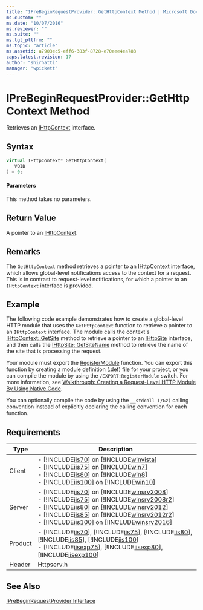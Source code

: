 ```yaml
---
title: "IPreBeginRequestProvider::GetHttpContext Method | Microsoft Docs"
ms.custom: ""
ms.date: "10/07/2016"
ms.reviewer: ""
ms.suite: ""
ms.tgt_pltfrm: ""
ms.topic: "article"
ms.assetid: a7903ec5-eff6-383f-8728-e70eee4ea783
caps.latest.revision: 17
author: "shirhatti"
manager: "wpickett"
---
```

# IPreBeginRequestProvider::GetHttpContext Method
Retrieves an [IHttpContext](../../../webdevelopment-reference\native-code-api\webdev-native-api-reference/ihttpcontext-interface.md) interface.  
  
## Syntax  
  
```cpp  
virtual IHttpContext* GetHttpContext(  
   VOID  
) = 0;  
```  
  
#### Parameters  
 This method takes no parameters.  
  
## Return Value  
 A pointer to an [IHttpContext](../../../webdevelopment-reference\native-code-api\webdev-native-api-reference/ihttpcontext-interface.md).  
  
## Remarks  
 The `GetHttpContext` method retrieves a pointer to an [IHttpContext](../../../webdevelopment-reference\native-code-api\webdev-native-api-reference/ihttpcontext-interface.md) interface, which allows global-level notifications access to the context for a request. This is in contrast to request-level notifications, for which a pointer to an `IHttpContext` interface is provided.  
  
## Example  
 The following code example demonstrates how to create a global-level HTTP module that uses the `GetHttpContext` function to retrieve a pointer to an `IHttpContext` interface. The module calls the context's [IHttpContext::GetSite](../../../webdevelopment-reference\native-code-api\webdev-native-api-reference/ihttpcontext-getsite-method.md) method to retrieve a pointer to an [IHttpSite](../../../webdevelopment-reference\native-code-api\webdev-native-api-reference/ihttpsite-interface.md) interface, and then calls the [IHttpSite::GetSiteName](../../../webdevelopment-reference\native-code-api\webdev-native-api-reference/ihttpsite-getsitename-method.md) method to retrieve the name of the site that is processing the request.  
  
<!-- TODO: review snippet reference  [!CODE [IPreBeginRequestProviderGetHttpContext#1](IPreBeginRequestProviderGetHttpContext#1)]  -->  
  
 Your module must export the [RegisterModule](../../../webdevelopment-reference\native-code-api\webdev-native-api-reference/pfn-registermodule-function.md) function. You can export this function by creating a module definition (.def) file for your project, or you can compile the module by using the `/EXPORT:RegisterModule` switch. For more information, see [Walkthrough: Creating a Request-Level HTTP Module By Using Native Code](../../../webdevelopment-reference\native-code-development-overview\native-code-dev-overview/walkthrough-creating-a-request-level-http-module-by-using-native-code.md).  
  
 You can optionally compile the code by using the `__stdcall (/Gz)` calling convention instead of explicitly declaring the calling convention for each function.  
  
## Requirements  
  
|Type|Description|  
|----------|-----------------|  
|Client|-   [!INCLUDE[iis70](../../../wmi-provider/includes/iis70-md.md)] on [!INCLUDE[winvista](../../../wmi-provider/includes/winvista-md.md)]<br />-   [!INCLUDE[iis75](../../../wmi-provider/includes/iis75-md.md)] on [!INCLUDE[win7](../../../wmi-provider/includes/win7-md.md)]<br />-   [!INCLUDE[iis80](../../../wmi-provider/includes/iis80-md.md)] on [!INCLUDE[win8](../../../wmi-provider/includes/win8-md.md)]<br />-   [!INCLUDE[iis100](../../../wmi-provider/includes/iis100-md.md)] on [!INCLUDE[win10](../../../wmi-provider/includes/win10-md.md)]|  
|Server|-   [!INCLUDE[iis70](../../../wmi-provider/includes/iis70-md.md)] on [!INCLUDE[winsrv2008](../../../wmi-provider/includes/winsrv2008-md.md)]<br />-   [!INCLUDE[iis75](../../../wmi-provider/includes/iis75-md.md)] on [!INCLUDE[winsrv2008r2](../../../wmi-provider/includes/winsrv2008r2-md.md)]<br />-   [!INCLUDE[iis80](../../../wmi-provider/includes/iis80-md.md)] on [!INCLUDE[winsrv2012](../../../wmi-provider/includes/winsrv2012-md.md)]<br />-   [!INCLUDE[iis85](../../../wmi-provider/includes/iis85-md.md)] on [!INCLUDE[winsrv2012r2](../../../wmi-provider/includes/winsrv2012r2-md.md)]<br />-   [!INCLUDE[iis100](../../../wmi-provider/includes/iis100-md.md)] on [!INCLUDE[winsrv2016](../../../wmi-provider/includes/winsrv2016-md.md)]|  
|Product|-   [!INCLUDE[iis70](../../../wmi-provider/includes/iis70-md.md)], [!INCLUDE[iis75](../../../wmi-provider/includes/iis75-md.md)], [!INCLUDE[iis80](../../../wmi-provider/includes/iis80-md.md)], [!INCLUDE[iis85](../../../wmi-provider/includes/iis85-md.md)], [!INCLUDE[iis100](../../../wmi-provider/includes/iis100-md.md)]<br />-   [!INCLUDE[iisexp75](../../../webdevelopment-reference\native-code-api\webdev-native-api-reference/includes/iisexp75-md.md)], [!INCLUDE[iisexp80](../../../webdevelopment-reference\native-code-api\webdev-native-api-reference/includes/iisexp80-md.md)], [!INCLUDE[iisexp100](../../../webdevelopment-reference\native-code-api\webdev-native-api-reference/includes/iisexp100-md.md)]|  
|Header|Httpserv.h|  
  
## See Also  
 [IPreBeginRequestProvider Interface](../../../webdevelopment-reference\native-code-api\webdev-native-api-reference/iprebeginrequestprovider-interface.md)